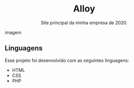 <h1 align="center">Alloy</h1>
<p align="center">Site principal da minha empresa de 2020.</p>

imagem

## Linguagens
Esse projeto foi desenvolvido com as seguintes linguagens:

- HTML
- CSS
- PHP
